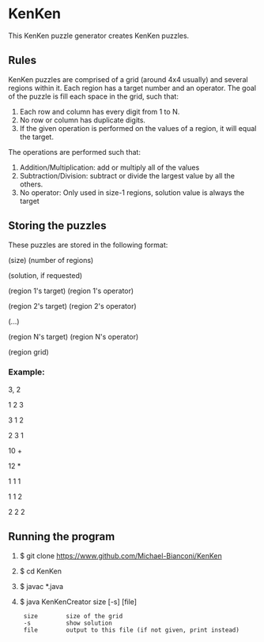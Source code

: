 # KenKen

This KenKen puzzle generator creates KenKen puzzles.

## Rules
KenKen puzzles are comprised of a grid (around 4x4 usually) and several regions
within it. Each region has a target number and an operator. The goal of the
puzzle is fill each space in the grid, such that:

1. Each row and column has every digit from 1 to N.
2. No row or column has duplicate digits.
3. If the given operation is performed on the values of a region, it will equal
   the target.

The operations are performed such that:

1. Addition/Multiplication: add or multiply all of the values
2. Subtraction/Division: subtract or divide the largest value by all the others.
3. No operator: Only used in size-1 regions, solution value is always the target


## Storing the puzzles
These puzzles are stored in the following format:

(size) (number of regions)

(solution, if requested)

(region 1's target) (region 1's operator)

(region 2's target) (region 2's operator)

(...)

(region N's target) (region N's operator)

(region grid)

### Example:

3, 2

1 2 3

3 1 2

2 3 1

10 +

12 *

1 1 1

1 1 2

2 2 2


## Running the program
1. $ git clone https://www.github.com/Michael-Bianconi/KenKen
2. $ cd KenKen
3. $ javac *.java
4. $ java KenKenCreator size [-s] [file]

        size        size of the grid
        -s          show solution
        file        output to this file (if not given, print instead)